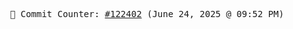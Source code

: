 <p align="center">
    <samp>
        📮 Commit Counter: <a href="https://github.com/Javascript-void0/Javascript-void0/commits/main">#122402</a> (June 24, 2025 @ 09:52 PM)
    </samp>
</p>